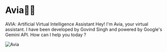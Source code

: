 # Avia👩🏻
AVIA: Artificial Virtual Intelligence Assistant
Hey! I'm Avia, your virtual assistant.
I have been developed by Govind Singh and powered by Google's Gemini API.
How can I help you today ?

![Avia](https://github.com/user-attachments/assets/3432ceaf-04bf-424c-9062-cfa9fc4a2199)
